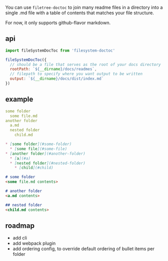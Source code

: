 You can use `filetree-doctoc` to join many readme files in a directory into a single .md file with a table of contents that matches your file structure.

For now, it only supports github-flavor markdown.

## api

```js
import fileSystemDocToc from 'filesystem-doctoc'

fileSystemDocToc({
  // should be a file that serves as the root of your docs directory
  rootPath: `${__dirname}/docs/readmes`,
  // filepath to specify where you want output to be written
  output: `${__dirname}/docs/dist/index.md`
})
```

## example

```yaml
some folder
  some file.md
another folder
  a.md
  nested folder
    child.md
```

```md
* [some folder](#some-folder)
  * [some file](#some-file)
* [another folder](#another-folder)
  * [a](#a)
  * [nested folder](#nested-folder)
    * [child](#child)

# some folder
<some file.md contents>

# another folder
<a.md contents>

## nested folder
<child.md contents>
```

## roadmap

- add cli
- add webpack plugin
- add ordering config, to override default ordering of bullet items per folder